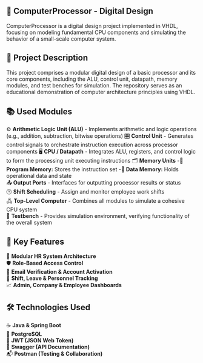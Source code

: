 ## 💼 ComputerProcessor - Digital Design

ComputerProcessor is a digital design project implemented in VHDL, focusing on modeling fundamental CPU components and simulating the behavior of a small-scale computer system.


## 📌 Project Description

This project comprises a modular digital design of a basic processor and its core components, including the ALU, control unit, datapath, memory modules, and test benches for simulation. The repository serves as an educational demonstration of computer architecture principles using VHDL.

## 📚 Used Modules

 ⚙️ **Arithmetic Logic Unit (ALU)** - Implements arithmetic and logic operations (e.g., addition, subtraction, bitwise operations) 
 🎛️ **Control Unit** - Generates control signals to orchestrate instruction execution across processor components
 🖥️ **CPU / Datapath** - Integrates ALU, registers, and control logic to form the processing unit executing instructions
 🗂️ **Memory Units**
   -📖 **Program Memory:** Stores the instruction set
   -💾 **Data Memory:** Holds operational data and state  
 📤 **Output Ports** - Interfaces for outputting processor results or status  
 🕒 **Shift Scheduling** - Assign and monitor employee work shifts  
 🖧 **Top-Level Computer** - Combines all modules to simulate a cohesive CPU system  
 🧪 **Testbench** - Provides simulation environment, verifying functionality of the overall system 
 
 
 


## 🚀 Key Features

 📂 **Modular HR System Architecture**  
 🛡️ **Role-Based Access Control**  
 📧 **Email Verification & Account Activation**  
 📅 **Shift, Leave & Personnel Tracking**  
 📈 **Admin, Company & Employee Dashboards**  


## 🛠️ Technologies Used

 ☕ **Java & Spring Boot**  
 🐘 **PostgreSQL**  
 🔐 **JWT (JSON Web Token)**  
 📄 **Swagger (API Documentation)**  
 📬 **Postman (Testing & Collaboration)**  
